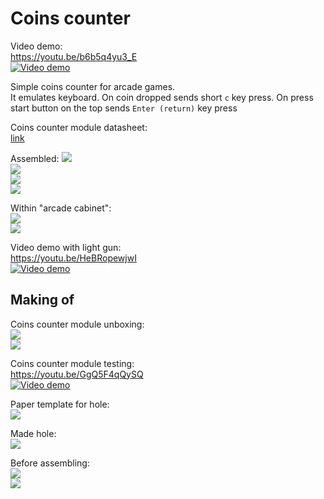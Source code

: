 
# Coins counter

Video demo:  
https://youtu.be/b6b5q4yu3_E  
[![Video demo](https://img.youtube.com/vi/b6b5q4yu3_E/0.jpg)](https://www.youtube.com/watch?v=b6b5q4yu3_E)

Simple coins counter for arcade games.    
It emulates keyboard. On coin dropped sends short `c` key press. On press start button on the top sends `Enter (return)` key press  

Coins counter module datasheet:   
[link](ins_40-1500-05.pdf)  

Assembled:
![](photos/20240721_204350.jpg)    
![](photos/20240721_203100.jpg)    
![](photos/20240721_203122.jpg)    
![](photos/20240721_202628.jpg)    

Within "arcade cabinet":  
![](photos/20240730_222419.jpg)    
![](photos/20240801_134350.jpg)  

Video demo with light gun:  
https://youtu.be/HeBRopewjwI  
[![Video demo](https://img.youtube.com/vi/HeBRopewjwI/0.jpg)](https://www.youtube.com/watch?v=HeBRopewjwI)

## Making of

Coins counter module unboxing:  
![](photos/20240714_221655.jpg)  
![](photos/20240714_222031.jpg)  

Coins counter module testing:  
https://youtu.be/GgQ5F4qQySQ  
[![Video demo](https://img.youtube.com/vi/GgQ5F4qQySQ/0.jpg)](https://www.youtube.com/watch?v=GgQ5F4qQySQ)

Paper template for hole:  
![](photos/20240717_215843.jpg)    

Made hole:  
![](photos/20240718_215100.jpg)    

Before assembling:  
![](photos/20240721_194759.jpg)    
![](photos/20240721_194842.jpg)    
